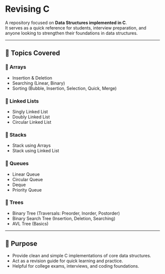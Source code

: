# Revising C  

A repository focused on **Data Structures implemented in C**.  
It serves as a quick reference for students, interview preparation, and anyone looking to strengthen their foundations in data structures.  

---

## 📌 Topics Covered  

### 🔹 Arrays  
- Insertion & Deletion  
- Searching (Linear, Binary)  
- Sorting (Bubble, Insertion, Selection, Quick, Merge)  

### 🔹 Linked Lists  
- Singly Linked List  
- Doubly Linked List  
- Circular Linked List  

### 🔹 Stacks  
- Stack using Arrays  
- Stack using Linked List  

### 🔹 Queues  
- Linear Queue  
- Circular Queue  
- Deque  
- Priority Queue  

### 🔹 Trees  
- Binary Tree (Traversals: Preorder, Inorder, Postorder)  
- Binary Search Tree (Insertion, Deletion, Searching)  
- AVL Tree (Basics)  

---

## 🎯 Purpose

- Provide clean and simple C implementations of core data structures.
- Act as a revision guide for quick learning and practice.
- Helpful for college exams, interviews, and coding foundations.
